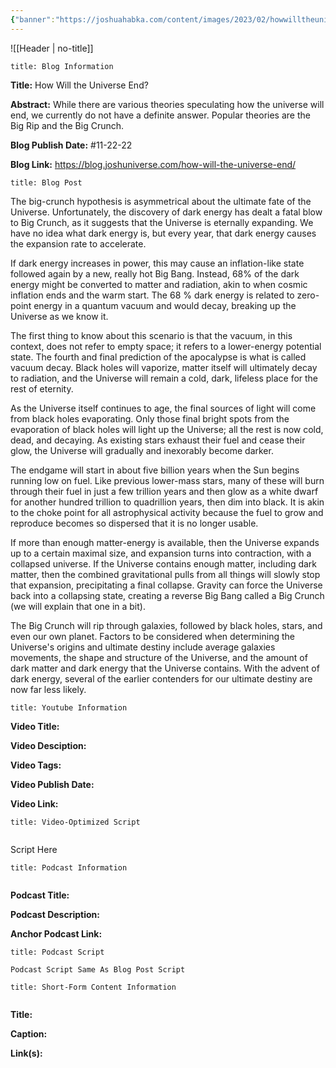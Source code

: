 ```yaml
---
{"banner":"https://joshuahabka.com/content/images/2023/02/howwilltheuniverseendthumbnail--1-.png","banner_x":0.5,"dg-publish":true,"permalink":"/blog/how-will-the-universe-end/","dgPassFrontmatter":true,"noteIcon":"","created":"","updated":""}
---
```



![[Header \| no-title]]

```ad-info
title: Blog Information
```

**Title:** How Will the Universe End?

**Abstract:** While there are various theories speculating how the universe will end, we currently do not have a definite answer. Popular theories are the Big Rip and the Big Crunch.

**Blog Publish Date:** #11-22-22 

**Blog Link:** https://blog.joshuniverse.com/how-will-the-universe-end/

```ad-abstract
title: Blog Post
```

The big-crunch hypothesis is asymmetrical about the ultimate fate of the Universe. Unfortunately, the discovery of dark energy has dealt a fatal blow to Big Crunch, as it suggests that the Universe is eternally expanding. We have no idea what dark energy is, but every year, that dark energy causes the expansion rate to accelerate.

If dark energy increases in power, this may cause an inflation-like state followed again by a new, really hot Big Bang. Instead, 68% of the dark energy might be converted to matter and radiation, akin to when cosmic inflation ends and the warm start. The 68 % dark energy is related to zero-point energy in a quantum vacuum and would decay, breaking up the Universe as we know it.

The first thing to know about this scenario is that the vacuum, in this context, does not refer to empty space; it refers to a lower-energy potential state. The fourth and final prediction of the apocalypse is what is called vacuum decay. Black holes will vaporize, matter itself will ultimately decay to radiation, and the Universe will remain a cold, dark, lifeless place for the rest of eternity.

As the Universe itself continues to age, the final sources of light will come from black holes evaporating. Only those final bright spots from the evaporation of black holes will light up the Universe; all the rest is now cold, dead, and decaying. As existing stars exhaust their fuel and cease their glow, the Universe will gradually and inexorably become darker.

The endgame will start in about five billion years when the Sun begins running low on fuel. Like previous lower-mass stars, many of these will burn through their fuel in just a few trillion years and then glow as a white dwarf for another hundred trillion to quadrillion years, then dim into black. It is akin to the choke point for all astrophysical activity because the fuel to grow and reproduce becomes so dispersed that it is no longer usable.

If more than enough matter-energy is available, then the Universe expands up to a certain maximal size, and expansion turns into contraction, with a collapsed universe. If the Universe contains enough matter, including dark matter, then the combined gravitational pulls from all things will slowly stop that expansion, precipitating a final collapse. Gravity can force the Universe back into a collapsing state, creating a reverse Big Bang called a Big Crunch (we will explain that one in a bit).

The Big Crunch will rip through galaxies, followed by black holes, stars, and even our own planet. Factors to be considered when determining the Universe's origins and ultimate destiny include average galaxies movements, the shape and structure of the Universe, and the amount of dark matter and dark energy that the Universe contains. With the advent of dark energy, several of the earlier contenders for our ultimate destiny are now far less likely.

```ad-info
title: Youtube Information
```

**Video Title:**

**Video Desciption:**

**Video Tags:**

**Video Publish Date:**

**Video Link:**

```ad-abstract
title: Video-Optimized Script


```

Script Here

```ad-info
title: Podcast Information


```

**Podcast Title:**

**Podcast Description:**

**Anchor Podcast Link:**

```ad-info
title: Podcast Script

Podcast Script Same As Blog Post Script

```


```ad-info
title: Short-Form Content Information


```

**Title:**

**Caption:**

**Link(s):**

